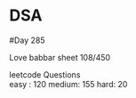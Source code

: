 # DSA

#Day 285

Love babbar sheet
    108/450
    
leetcode Questions   
easy : 120
medium: 155
hard: 20



